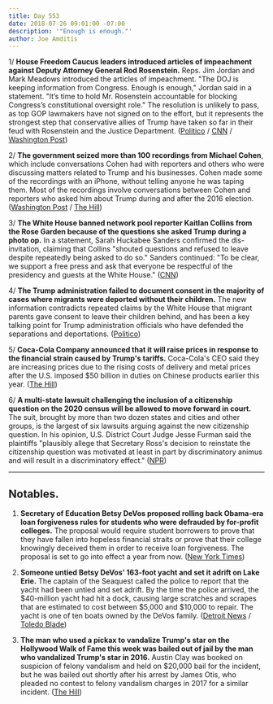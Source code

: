 ```yaml
---
title: Day 553
date: 2018-07-26 09:01:00 -07:00
description: '"Enough is enough."'
author: Joe Amditis
---
```


1/ **House Freedom Caucus leaders introduced articles of impeachment against Deputy Attorney General Rod Rosenstein.** Reps. Jim Jordan and Mark Meadows introduced the articles of impeachment. "The DOJ is keeping information from Congress. Enough is enough," Jordan said in a statement. "It’s time to hold Mr. Rosenstein accountable for blocking Congress’s constitutional oversight role." The resolution is unlikely to pass, as top GOP lawmakers have not signed on to the effort, but it represents the strongest step that conservative allies of Trump have taken so far in their feud with Rosenstein and the Justice Department. ([Politico](https://www.politico.com/story/2018/07/25/house-conservatives-move-to-impeach-rosenstein-743238) / [CNN](https://www.cnn.com/2018/07/25/politics/rosenstein-impeachment-resolution/index.html) / [Washington Post](https://www.washingtonpost.com/politics/conservative-lawmakers-introduce-resolution-calling-for-impeachment-of-rod-rosenstein-who-oversees-special-counsel-probe-on-russia/2018/07/25/fe8ee304-9060-11e8-bcd5-9d911c784c38_story.html?utm_term=.9008034423d8))

2/ **The government seized more than 100 recordings from Michael Cohen**, which include conversations Cohen had with reporters and others who were discussing matters related to Trump and his businesses. Cohen made some of the recordings with an iPhone, without telling anyone he was taping them. Most of the recordings involve conversations between Cohen and reporters who asked him about Trump during and after the 2016 election. ([Washington Post](https://www.washingtonpost.com/politics/im-not-going-to-be-a-punching-bag-anymore-inside-michael-cohens-break-with-trump/2018/07/25/2471797a-9024-11e8-bcd5-9d911c784c38_story.html?noredirect=on&utm_term=.d610e9adf318) / [The Hill](http://thehill.com/blogs/blog-briefing-room/398939-government-seized-more-than-100-trump-related-tapes-from-cohen))

3/ **The White House banned network pool reporter Kaitlan Collins from the Rose Garden because of the questions she asked Trump during a photo op.** In a statement, Sarah Huckabee Sanders confirmed the dis-invitation, claiming that Collins "shouted questions and refused to leave despite repeatedly being asked to do so." Sanders continued: "To be clear, we support a free press and ask that everyone be respectful of the presidency and guests at the White House." ([CNN](https://money.cnn.com/2018/07/25/media/white-house-kaitlan-collins-press-pool/index.html))

4/ **The Trump administration failed to document consent in the majority of cases where migrants were deported without their children.** The new information contradicts repeated claims by the White House that migrant parents gave consent to leave their children behind, and has been a key talking point for Trump administration officials who have defended the separations and deportations. ([Politico](https://www.politico.com/story/2018/07/25/deported-migrants-leaving-children-behind-712088))

5/ **Coca-Cola Company announced that it will raise prices in response to the financial strain caused by Trump's tariffs.** Coca-Cola's CEO said they are increasing prices due to the rising costs of delivery and metal prices after the U.S. imposed $50 billion in duties on Chinese products earlier this year. ([The Hill](http://thehill.com/policy/finance/398926-coca-cola-raises-soda-prices-due-to-tariffs))

6/ **A multi-state lawsuit challenging the inclusion of a citizenship question on the 2020 census will be allowed to move forward in court.** The suit, brought by more than two dozen states and cities and other groups, is the largest of six lawsuits arguing against the new citizenship question. In his opinion, U.S. District Court Judge Jesse Furman said the plaintiffs "plausibly allege that Secretary Ross's decision to reinstate the citizenship question was motivated at least in part by discriminatory animus and will result in a discriminatory effect." ([NPR](https://www.npr.org/2018/07/26/629773825/multi-state-lawsuit-against-census-citizenship-question-to-move-ahead?utm_source=twitter.com&utm_medium=social&utm_campaign=npr&utm_term=nprnews&utm_content=20180726))

---

## Notables.

1. **Secretary of Education Betsy DeVos proposed rolling back Obama-era loan forgiveness rules for students who were defrauded by for-profit colleges.** The proposal would require student borrowers to prove that they have fallen into hopeless financial straits or prove that their college knowingly deceived them in order to receive loan forgiveness. The proposal is set to go into effect a year from now. ([New York Times](https://www.nytimes.com/2018/07/25/us/politics/betsy-devos-debt-relief-for-profit-colleges.html))

2. **Someone untied Betsy DeVos' 163-foot yacht and set it adrift on Lake Erie.** The captain of the Seaquest called the police to report that the yacht had been untied and set adrift. By the time the police arrived, the $40-million yacht had hit a dock, causing large scratches and scrapes that are estimated to cost between $5,000 and $10,000 to repair. The yacht is one of ten boats owned by the DeVos family. ([Detroit News](https://www.detroitnews.com/story/news/local/michigan/2018/07/26/political-insider-devos-yacht-adrift-ohio/832966002/) / [Toledo Blade](http://www.toledoblade.com/local/2018/07/25/DeVos-40-million-yacht-vandalized-at-Huron-dock-npr.html))

3. **The man who used a pickax to vandalize Trump's star on the Hollywood Walk of Fame this week was bailed out of jail by the man who vandalized Trump's star in 2016.** Austin Clay was booked on suspicion of felony vandalism and held on $20,000 bail for the incident, but he was bailed out shortly after his arrest by James Otis, who pleaded no contest to felony vandalism charges in 2017 for a similar incident. ([The Hill](http://thehill.com/blogs/blog-briefing-room/news/398893-man-who-vandalized-trumps-walk-of-fame-star-bailed-out-by-guy))